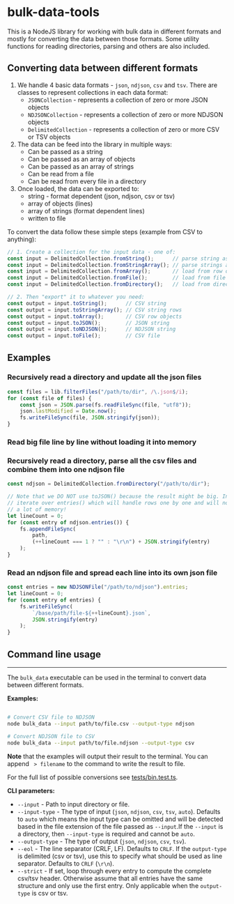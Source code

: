 # bulk-data-tools

This is a NodeJS library for working with bulk data in different formats and mostly
for converting the data between those formats. Some utility functions for reading
directories, parsing and others are also included.

## Converting data between different formats

1. We handle 4 basic data formats - `json`, `ndjson`, `csv` and `tsv`. There are
    classes to represent collections in each data format:
    - `JSONCollection` - represents a collection of zero or more JSON objects
    - `NDJSONCollection` - represents a collection of zero or more NDJSON objects
    - `DelimitedCollection` - represents a collection of zero or more CSV or TSV objects
2. The data can be feed into the library in multiple ways:
    - Can be passed as a string
    - Can be passed as an array of objects
    - Can be passed as an array of strings
    - Can be read from a file
    - Can be read from every file in a directory
3. Once loaded, the data can be exported to:
    - string - format dependent (json, ndjson, csv or tsv)
    - array of objects (lines)
    - array of strings (format dependent lines)
    - written to file

To convert the data follow these simple steps (example from CSV to anything):
```js
// 1. Create a collection for the input data - one of:
const input = DelimitedCollection.fromString();      // parse string as CSV
const input = DelimitedCollection.fromStringArray(); // parse strings as CSV rows
const input = DelimitedCollection.fromArray();       // load from row objects
const input = DelimitedCollection.fromFile();        // load from file
const input = DelimitedCollection.fromDirectory();   // load from directory

// 2. Then "export" it to whatever you need:
const output = input.toString();      // CSV string
const output = input.toStringArray(); // CSV string rows
const output = input.toArray();       // CSV row objects
const output = input.toJSON();        // JSON string
const output = input.toNDJSON();      // NDJSON string
const output = input.toFile();        // CSV file
```


## Examples

### Recursively read a directory and update all the json files
```js
const files = lib.filterFiles("/path/to/dir", /\.json$/i);
for (const file of files) {
    const json = JSON.parse(fs.readFileSync(file, "utf8"));
    json.lastModified = Date.now();
    fs.writeFileSync(file, JSON.stringify(json));
}
```

### Read big file line by line without loading it into memory

### Recursively read a directory, parse all the csv files and combine them into one ndjson file
```js
const ndjson = DelimitedCollection.fromDirectory("/path/to/dir");

// Note that we DO NOT use toJSON() because the result might be big. Instead, we
// iterate over entries() which will handle rows one by one and will not consume
// a lot of memory!
let lineCount = 0;
for (const entry of ndjson.entries()) {
    fs.appendFileSync(
        path,
        (++lineCount === 1 ? "" : "\r\n") + JSON.stringify(entry)
    );
}
```

### Read an ndjson file and spread each line into its own json file
```js
const entries = new NDJSONFile("/path/to/ndjson").entries;
let lineCount = 0;
for (const entry of entries) {
    fs.writeFileSync(
        `/base/path/file-${++lineCount}.json`,
        JSON.stringify(entry)
    );
}
```

## Command line usage
---

The `bulk_data` executable can be used in the terminal to convert data between
different formats.

**Examples:**
```sh

# Convert CSV file to NDJSON
node bulk_data --input path/to/file.csv --output-type ndjson

# Convert NDJSON file to CSV
node bulk_data --input path/to/file.ndjson --output-type csv
```

**Note** that the examples will output their result to the terminal. You can
append ` > filename` to the command to write the result to file.

For the full list of possible conversions see [tests/bin.test.ts](tests/bin.test.ts).

**CLI parameters:**

- `--input` - Path to input directory or file.
- `--input-type` - The type of input (`json`, `ndjson`, `csv`, `tsv`, `auto`).
  Defaults to `auto` which means the input type can be omitted and will be detected
  based in the file extension of the file passed as `--input`.If the `--input` is
  a directory, then `--input-type` is required and cannot be `auto`.
- `--output-type` - The type of output (`json`, `ndjson`, `csv`, `tsv`).
- `--eol` - The line separator (CRLF, LF). Defaults to `CRLF`. If the `output-type`
  is delimited (csv or tsv), use this to specify what should be used as line
  separator. Defaults to `CRLF` (`\r\n`).
- `--strict` - If set, loop through every entry to compute the complete csv/tsv
  header. Otherwise assume that all entries have the same structure and only use
  the first entry. Only applicable when the `output-type` is csv or tsv.

